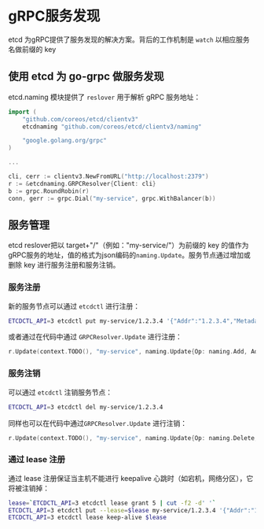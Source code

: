 # gRPC服务发现

etcd 为gRPC提供了服务发现的解决方案。背后的工作机制是 `watch` 以相应服务名做前缀的 key

## 使用 etcd 为 go-grpc 做服务发现

etcd.naming 模块提供了 `reslover` 用于解析 gRPC 服务地址：

```go
import (
    "github.com/coreos/etcd/clientv3"
    etcdnaming "github.com/coreos/etcd/clientv3/naming"

    "google.golang.org/grpc"
)

...

cli, cerr := clientv3.NewFromURL("http://localhost:2379")
r := &etcdnaming.GRPCResolver{Client: cli}
b := grpc.RoundRobin(r)
conn, gerr := grpc.Dial("my-service", grpc.WithBalancer(b))
```

## 服务管理

etcd reslover把以 target+"/"（例如："my-service/"）为前缀的 key 的值作为gRPC服务的地址，值的格式为json编码的`naming.Update`。服务节点通过增加或删除 key 进行服务注册和服务注销。

### 服务注册

新的服务节点可以通过 `etcdctl` 进行注册：

```bash
ETCDCTL_API=3 etcdctl put my-service/1.2.3.4 '{"Addr":"1.2.3.4","Metadata":"..."}'
```

或者通过在代码中通过 `GRPCResolver.Update` 进行注册：

```go
r.Update(context.TODO(), "my-service", naming.Update{Op: naming.Add, Addr: "1.2.3.4", Metadata: "..."})
```

### 服务注销

可以通过 `etcdctl` 注销服务节点：

```bash
ETCDCTL_API=3 etcdctl del my-service/1.2.3.4
```

同样也可以在代码中通过`GRPCResolver.Update` 进行注销：

```go
r.Update(context.TODO(), "my-service", naming.Update{Op: naming.Delete, Addr: "1.2.3.4"})
```

### 通过 lease 注册

通过 lease 注册保证当主机不能进行 keepalive 心跳时（如宕机，网络分区），它将被注销掉：

```bash
lease=`ETCDCTL_API=3 etcdctl lease grant 5 | cut -f2 -d' '`
ETCDCTL_API=3 etcdctl put --lease=$lease my-service/1.2.3.4 '{"Addr":"1.2.3.4","Metadata":"..."}'
ETCDCTL_API=3 etcdctl lease keep-alive $lease
```

